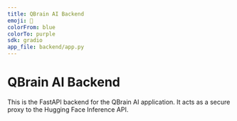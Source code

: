 ```yaml
---
title: QBrain AI Backend
emoji: 🧠
colorFrom: blue
colorTo: purple
sdk: gradio
app_file: backend/app.py
---
```


# QBrain AI Backend

This is the FastAPI backend for the QBrain AI application. It acts as a secure proxy to the Hugging Face Inference API.